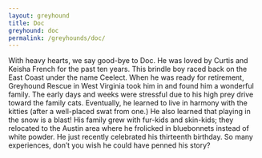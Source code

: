```yaml
---
layout: greyhound
title: Doc
greyhound: doc
permalink: /greyhounds/doc/
---
```


With heavy hearts, we say good-bye to Doc.  He was loved by Curtis and Keisha French for the
past ten years.  This brindle boy raced back on the East Coast under the name Ceelect.  When he
was ready for retirement, Greyhound Rescue in West Virginia took him in and found him a
wonderful family.  The early days and weeks were stressful due to his high prey drive toward
the family cats.  Eventually, he learned to live in harmony with the kitties (after a
well-placed swat from one.)  He also learned that playing in the snow is a blast!  His family
grew with fur-kids and skin-kids; they relocated to the Austin area where he frolicked in
bluebonnets instead of white powder.  He just recently celebrated his thirteenth birthday.  So
many experiences, don’t you wish he could have penned his story?
